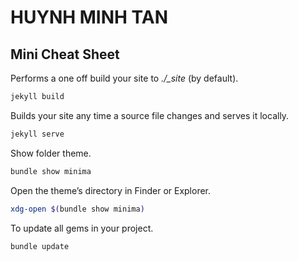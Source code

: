 # HUYNH MINH TAN

## Mini Cheat Sheet

Performs a one off build your site to *./_site* (by default).

```bash
jekyll build
```

Builds your site any time a source file changes and serves it locally.

```bash
jekyll serve
```

Show folder theme.

```bash
bundle show minima
```

Open the theme’s directory in Finder or Explorer.

```bash
xdg-open $(bundle show minima)
```

To update all gems in your project.

```bash
bundle update
```